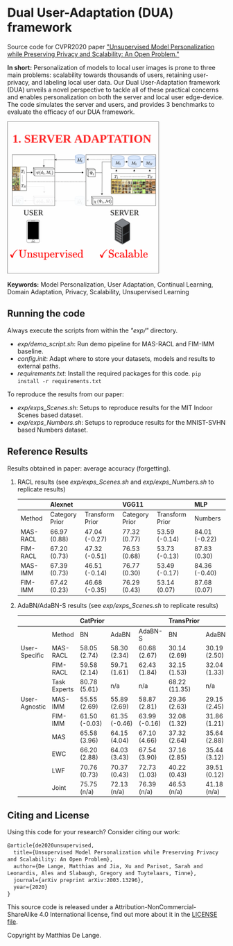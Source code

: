 # Dual User-Adaptation (DUA) framework
Source code for CVPR2020 paper ["Unsupervised Model Personalization while Preserving Privacy and Scalability: An Open Problem."](https://arxiv.org/abs/2003.13296)


**In short:** Personalization of models to local user images is prone to three main problems: scalability towards thousands of users, retaining user-privacy, and labeling local user data. Our Dual User-Adaptation framework (DUA) unveils a novel perspective to tackle all of these practical concerns and enables personalization on both the server and local user edge-device.
The code simulates the server and users, and provides 3 benchmarks to evaluate the efficacy of our DUA framework.

<img src="img/teaser.gif" width="350" height="350">

**Keywords:** Model Personalization, User Adaptation, Continual Learning, Domain Adaptation, Privacy, Scalability, Unsupervised Learning




## Running the code
Always execute the scripts from within the *"exp/"* directory.
- *exp/demo_script.sh*: Run demo pipeline for MAS-RACL and FIM-IMM baseline.
- *config.init*: Adapt where to store your datasets, models and results to external paths.
- *requirements.txt*: Install the required packages for this code.
        ```
                pip install -r requirements.txt
        ```

To reproduce the results from our paper:
- *exp/exps_Scenes.sh*: Setups to reproduce results for the MIT Indoor Scenes based dataset.
- *exp/exps_Numbers.sh*: Setups to reproduce results for the MNIST-SVHN based Numbers dataset.

## Reference Results
Results obtained in paper: average accuracy (forgetting).

1. RACL results (see *exp/exps_Scenes.sh* and *exp/exps_Numbers.sh* to replicate results)

    |          | Alexnet        |                 | VGG11          |                 | MLP         |
    |----------|----------------|-----------------|----------------|-----------------|---------------|
    | Method   | Category Prior | Transform Prior | Category Prior | Transform Prior | Numbers       |
    | MAS-RACL | 66.97 (0.88)   | 47.04 (-0.27)   | 77.32 (0.77)   | 53.59 (-0.14)   | 84.01 (-0.22) |
    | FIM-RACL | 67.20 (0.73)   | 47.32 (-0.51)   | 76.53 (0.68)   | 53.73 (-0.13)   | 87.83 (0.30)  |
    | MAS-IMM  | 67.39 (0.73)   | 46.51 (-0.14)   | 76.77 (0.30)   | 53.49 (-0.17)   | 84.36 (-0.40) |
    | FIM-IMM  | 67.42 (0.23)   | 46.68 (-0.35)   | 76.29 (0.43)   | 53.14 (0.07)    | 87.68 (0.07)  |

2. AdaBN/AdaBN-S results (see *exp/exps_Scenes.sh* to replicate results)

    |               |              | CatPrior      |               |               | TransPrior    |              |              |
    |---------------|--------------|---------------|---------------|---------------|---------------|--------------|--------------|
    |               | Method       | BN            | AdaBN         | AdaBN-S       | BN            | AdaBN        | AdaBN-S      |
    | User-Specific | MAS-RACL     | 58.05 (2.74)  | 58.30 (2.34)  | 60.68 (2.67)  | 30.14 (2.69)  | 30.19 (2.50) | 32.82 (3.25) |
    |               | FIM-RACL     | 59.58 (2.14)  | 59.71 (1.61)  | 62.43 (1.84)  | 32.15 (1.53)  | 32.04 (1.33) | 34.80 (2.13) |
    |               | Task Experts | 80.78 (5.61)  | n/a           | n/a           | 68.22 (11.35) | n/a          | n/a          |
    | User-Agnostic | MAS-IMM      | 55.55 (2.69)  | 55.89 (2.69)  | 58.87 (2.81)  | 29.36 (2.63)  | 29.15 (2.45) | 31.73 (3.22) |
    |               | FIM-IMM      | 61.50 (-0.03) | 61.35 (-0.46) | 63.99 (-0.16) | 32.08 (1.32)  | 31.86 (1.21) | 34.48 (2.05) |
    |               | MAS          | 65.58 (3.96)  | 64.15 (4.04)  | 67.10 (4.66)  | 37.32 (2.64)  | 35.64 (2.88) | 40.51 (2.69) |
    |               | EWC          | 66.20 (2.88)  | 64.03 (3.43)  | 67.54 (3.90)  | 37.16 (2.85)  | 35.44 (3.12) | 40.05 (3.18) |
    |               | LWF          | 70.76 (0.73)  | 70.37 (0.43)  | 72.73 (1.03)  | 40.22 (0.43)  | 39.51 (0.12) | 43.07 (0.52) |
    |               | Joint        | 75.75 (n/a)   | 72.13 (n/a)   | 76.39 (n/a)   | 46.53 (n/a)   | 41.18 (n/a)  | 48.50 (n/a)  |
    
## Citing and License
Using this code for your research? Consider citing our work:
```
@article{de2020unsupervised,
  title={Unsupervised Model Personalization while Preserving Privacy and Scalability: An Open Problem},
  author={De Lange, Matthias and Jia, Xu and Parisot, Sarah and Leonardis, Ales and Slabaugh, Gregory and Tuytelaars, Tinne},
  journal={arXiv preprint arXiv:2003.13296},
  year={2020}
}
```

This source code is released under a Attribution-NonCommercial-ShareAlike 4.0 International
license, find out more about it in the [LICENSE file](LICENSE).

Copyright by Matthias De Lange.

